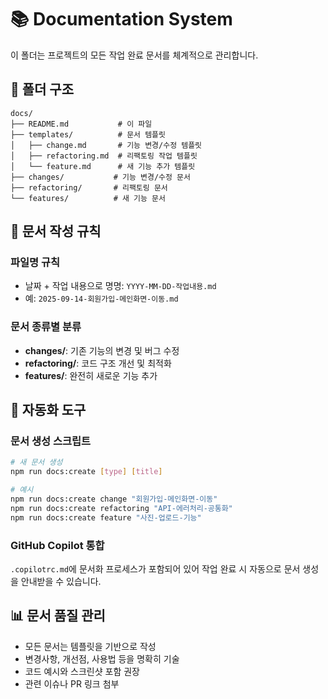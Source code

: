 # 📚 Documentation System

이 폴더는 프로젝트의 모든 작업 완료 문서를 체계적으로 관리합니다.

## 📁 폴더 구조

```
docs/
├── README.md           # 이 파일
├── templates/          # 문서 템플릿
│   ├── change.md       # 기능 변경/수정 템플릿
│   ├── refactoring.md  # 리팩토링 작업 템플릿
│   └── feature.md      # 새 기능 추가 템플릿
├── changes/           # 기능 변경/수정 문서
├── refactoring/       # 리팩토링 문서
└── features/          # 새 기능 문서
```

## 📝 문서 작성 규칙

### 파일명 규칙

- 날짜 + 작업 내용으로 명명: `YYYY-MM-DD-작업내용.md`
- 예: `2025-09-14-회원가입-메인화면-이동.md`

### 문서 종류별 분류

- **changes/**: 기존 기능의 변경 및 버그 수정
- **refactoring/**: 코드 구조 개선 및 최적화
- **features/**: 완전히 새로운 기능 추가

## 🚀 자동화 도구

### 문서 생성 스크립트

```bash
# 새 문서 생성
npm run docs:create [type] [title]

# 예시
npm run docs:create change "회원가입-메인화면-이동"
npm run docs:create refactoring "API-에러처리-공통화"
npm run docs:create feature "사진-업로드-기능"
```

### GitHub Copilot 통합

`.copilotrc.md`에 문서화 프로세스가 포함되어 있어 작업 완료 시 자동으로 문서 생성을 안내받을 수 있습니다.

## 📊 문서 품질 관리

- 모든 문서는 템플릿을 기반으로 작성
- 변경사항, 개선점, 사용법 등을 명확히 기술
- 코드 예시와 스크린샷 포함 권장
- 관련 이슈나 PR 링크 첨부
